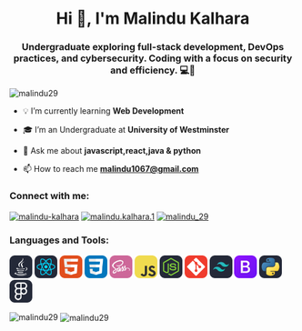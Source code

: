 <h1 align="center">Hi 👋, I'm Malindu Kalhara</h1>
<h3 align="center">Undergraduate exploring full-stack development, DevOps practices, and cybersecurity. Coding with a focus on security and efficiency. 💻🚀</h3>

<p align="left"> <img src="https://komarev.com/ghpvc/?username=malindu29&label=Profile%20views&color=0e75b6&style=flat" alt="malindu29" /> </p>

- 💡 I’m currently learning **Web Development**

- 🎓 I’m an Undergraduate at **University of Westminster**

- 💬 Ask me about **javascript,react,java & python**

- 📫 How to reach me **malindu1067@gmail.com**

<h3 align="left">Connect with me:</h3>
<p align="left">
<a href="https://linkedin.com/in/malindu-kalhara" target="blank"><img align="center" src="https://raw.githubusercontent.com/rahuldkjain/github-profile-readme-generator/master/src/images/icons/Social/linked-in-alt.svg" alt="malindu-kalhara" height="30" width="40" /></a>
<a href="https://fb.com/malindu.kalhara.1" target="blank"><img align="center" src="https://raw.githubusercontent.com/rahuldkjain/github-profile-readme-generator/master/src/images/icons/Social/facebook.svg" alt="malindu.kalhara.1" height="30" width="40" /></a>
<a href="https://instagram.com/malindu_29" target="blank"><img align="center" src="https://raw.githubusercontent.com/rahuldkjain/github-profile-readme-generator/master/src/images/icons/Social/instagram.svg" alt="malindu_29" height="30" width="40" /></a>
</p>

<h3 align="left">Languages and Tools:</h3>
<p align="left">
<a href="https://www.java.com" target="_blank" rel="noreferrer"> <img src="https://github.com/tandpfun/skill-icons/blob/main/icons/Java-Dark.svg" alt="java" width="40" height="40"/></a>
<a href="https://react.dev/" target="_blank" rel="noreferrer"> <img src="https://github.com/tandpfun/skill-icons/blob/main/icons/React-Dark.svg" alt="react" width="40" height="40"/></a>
<a href="https://www.w3.org/html/" target="_blank" rel="noreferrer"> <img src="https://github.com/tandpfun/skill-icons/blob/main/icons/HTML.svg" alt="html5" width="40" height="40"/></a> 
<a href="https://www.w3schools.com/css/" target="_blank" rel="noreferrer"> <img src="https://github.com/tandpfun/skill-icons/blob/main/icons/CSS.svg" alt="css3" width="40" height="40"/></a>
<a href="https://sass-lang.com/" target="_blank" rel="noreferrer"> <img src="https://github.com/tandpfun/skill-icons/blob/main/icons/Sass.svg" alt="Sass" width="40" height="40"/></a>
<a href="https://developer.mozilla.org/en-US/docs/Web/JavaScript" target="_blank" rel="noreferrer"><img src="https://github.com/tandpfun/skill-icons/blob/main/icons/JavaScript.svg" alt="javascript" width="40" height="40"/></a>
<a href="https://nodejs.org/en" target="_blank" rel="noreferrer"><img src="https://github.com/tandpfun/skill-icons/blob/main/icons/NodeJS-Dark.svg" alt="node" width="40" height="40"/></a>
<a href="https://git-scm.com/" target="_blank" rel="noreferrer"> <img src="https://github.com/tandpfun/skill-icons/blob/main/icons/Git.svg" alt="Git" width="40" height="40"/></a>
<a href="https://tailwindcss.com/" target="_blank" rel="noreferrer"> <img src="https://github.com/tandpfun/skill-icons/blob/main/icons/TailwindCSS-Dark.svg" width="40" height="40"/></a>
<a href="https://getbootstrap.com/" target="_blank" rel="noreferrer"> <img src="https://github.com/tandpfun/skill-icons/blob/main/icons/Bootstrap.svg" width="40" height="40"/></a>
<a href="https://www.python.org" target="_blank" rel="noreferrer"> <img src="https://github.com/tandpfun/skill-icons/blob/main/icons/Python-Dark.svg" alt="python" width="40" height="40"/></a>
<a href="https://figma.com/" target="_blank" rel="noreferrer"> <img src="https://github.com/tandpfun/skill-icons/blob/main/icons/Figma-Dark.svg" alt="figma" width="40" height="40"/></a>
</p>

<p><img align="left" src="https://github-readme-stats.vercel.app/api/top-langs?username=malindu29&show_icons=true&locale=en&layout=compact" alt="malindu29" /></p>

<p>&nbsp;<img align="center" src="https://github-readme-stats.vercel.app/api?username=malindu29&show_icons=true&locale=en" alt="malindu29" /></p>
